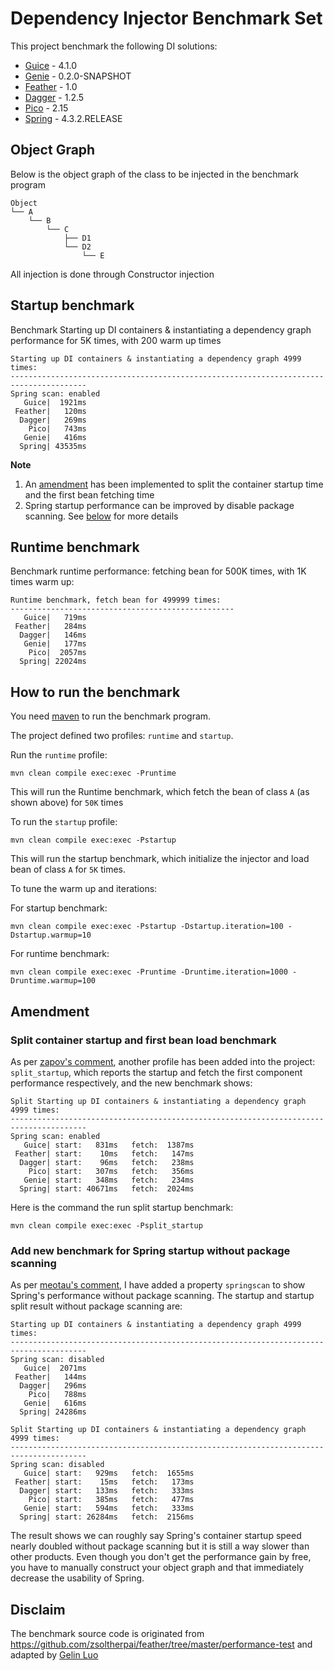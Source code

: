 # Dependency Injector Benchmark Set

This project benchmark the following DI solutions:

* [Guice](https://github.com/google/guice) - 4.1.0
* [Genie](https://github.com/osglworks/java-di) - 0.2.0-SNAPSHOT
* [Feather](https://github.com/zsoltherpai/feather) - 1.0
* [Dagger](https://github.com/square/dagger) - 1.2.5
* [Pico](http://picocontainer.com/) - 2.15
* [Spring](http://projects.spring.io/spring-framework/) - 4.3.2.RELEASE

## Object Graph

Below is the object graph of the class to be injected in the benchmark program

```
Object
└── A
    └── B
        └── C
            ├── D1
            └── D2
                └── E
```

All injection is done through Constructor injection

## Startup benchmark

Benchmark Starting up DI containers & instantiating a dependency graph performance for 5K times, with 200 warm up times

```text
Starting up DI containers & instantiating a dependency graph 4999 times:
---------------------------------------------------------------------------------------
Spring scan: enabled
   Guice|  1921ms
 Feather|   120ms
  Dagger|   269ms
    Pico|   743ms
   Genie|   416ms
  Spring| 43535ms
```

**Note**

1. An [amendment](#a1) has been implemented to split the container startup time and the first bean fetching time
2. Spring startup performance can be improved by disable package scanning. See [below](#a2) for more details

## Runtime benchmark

Benchmark runtime performance: fetching bean for 500K times, with 1K times warm up:

```text
Runtime benchmark, fetch bean for 499999 times:
--------------------------------------------------
   Guice|   719ms
 Feather|   284ms
  Dagger|   146ms
   Genie|   177ms
    Pico|  2057ms
  Spring| 22024ms
```

## How to run the benchmark

You need [maven](http://maven.apache.org/) to run the benchmark program.

The project defined two profiles: `runtime` and `startup`.

Run the `runtime` profile:

`mvn clean compile exec:exec -Pruntime`

This will run the Runtime benchmark, which fetch the bean of class `A` (as shown above) for `50K` times

To run the `startup` profile:

`mvn clean compile exec:exec -Pstartup`

This will run the startup benchmark, which initialize the injector and load bean of class `A` for `5K` times.

To tune the warm up and iterations:

For startup benchmark:

`mvn clean compile exec:exec -Pstartup -Dstartup.iteration=100 -Dstartup.warmup=10`

For runtime benchmark:

`mvn clean compile exec:exec -Pruntime -Druntime.iteration=1000 -Druntime.warmup=100`

## Amendment 

### <a id="a1">Split container startup and first bean load benchmark</a>

As per [zapov's comment](https://www.reddit.com/r/java/comments/4vfw57/a_simple_program_benchmark_dependency_injection/), another profile has been added into the project: `split_startup`, which reports the startup and fetch the first component performance respectively, and the new benchmark shows:

```
Split Starting up DI containers & instantiating a dependency graph 4999 times:
---------------------------------------------------------------------------------------
Spring scan: enabled
   Guice| start:   831ms   fetch:  1387ms
 Feather| start:    10ms   fetch:   147ms
  Dagger| start:    96ms   fetch:   238ms
    Pico| start:   307ms   fetch:   356ms
   Genie| start:   348ms   fetch:   234ms
  Spring| start: 40671ms   fetch:  2024ms
```

Here is the command the run split startup benchmark:

`mvn clean compile exec:exec -Psplit_startup`

### <a id="a2">Add new benchmark for Spring startup without package scanning</a>

As per [meotau's comment](https://www.reddit.com/r/java/comments/4vfw57/a_simple_program_benchmark_dependency_injection/), I have added a property `springscan` to show Spring's performance without package scanning. The startup and startup split result without package scanning are:

```
Starting up DI containers & instantiating a dependency graph 4999 times:
---------------------------------------------------------------------------------------
Spring scan: disabled
   Guice|  2071ms
 Feather|   144ms
  Dagger|   296ms
    Pico|   788ms
   Genie|   616ms
  Spring| 24286ms
```

```
Split Starting up DI containers & instantiating a dependency graph 4999 times:
---------------------------------------------------------------------------------------
Spring scan: disabled
   Guice| start:   929ms   fetch:  1655ms
 Feather| start:    15ms   fetch:   173ms
  Dagger| start:   133ms   fetch:   333ms
    Pico| start:   385ms   fetch:   477ms
   Genie| start:   594ms   fetch:   333ms
  Spring| start: 26284ms   fetch:  2156ms
```

The result shows we can roughly say Spring's container startup speed nearly doubled without package scanning but it is still a way slower than other products. Even though you don't get the performance gain by free, you have to manually construct your object graph and that immediately decrease the usability of Spring.

## Disclaim

The benchmark source code is originated from https://github.com/zsoltherpai/feather/tree/master/performance-test and adapted by [Gelin Luo](https://github.com/greenlaw110)
